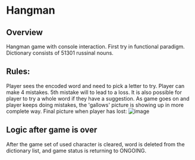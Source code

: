 # Hangman

Overview
----
Hangman game with console interaction.
First try in functional paradigm.
Dictionary consists of 51301 russinal nouns.


Rules:
----
Player sees the encoded word and need to pick a letter to try.
Player can make 4 mistakes. 5th mistake will to lead to a loss.
It is also possible for player to try a whole word if they have a suggestion.
As game goes on and player keeps doing mistakes, the 'gallows' picture is 
showing up in more complete way.
Final picture when player has lost:
![image](https://github.com/Rnd-mi/hangman-game/assets/124258830/d288edc6-eb18-40fe-bee4-f9a0c6197966)

Logic after game is over
----
After the game set of used character is cleared, word
is deleted from the dictionary list, and
game status is returning to ONGOING.
